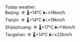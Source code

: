 Today weather:  
Beijing: ☀️   🌡️+14°C 🌬️↘16km/h  
Tianjin: ☀️   🌡️+14°C 🌬️↘19km/h  
Shijiazhuang: ☀️   🌡️+17°C 🌬️↖6km/h  
Tangshan: ☀️   🌡️+14°C 🌬️↘22km/h  
